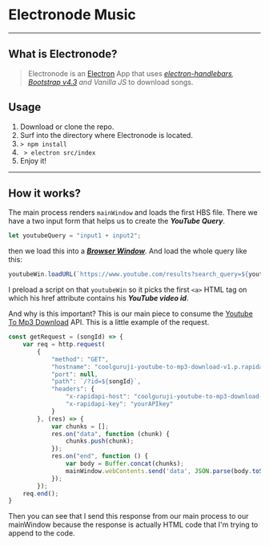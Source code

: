 
# Electronode Music

----
## What is Electronode?

> Electronode is an [Electron](https://electronjs.org/) App that uses *[electron-handlebars](https://www.npmjs.com/package/electron-handlebars "electron-handlebars npm link"), [Bootstrap v4.3](https://getbootstrap.com/) and Vanilla JS* to download songs.

## Usage
1. Download or clone the repo.
2. Surf into the directory where Electronode is located.
3. ``` > npm install ```
4. ``` > electron src/index```
5. Enjoy it!

---
## How it works? 
The main process renders ```mainWindow``` and loads the first HBS file. There we have a two input form that helps us to create the **_YouTube Query_**. 
```javascript
let youtubeQuery = "input1 + input2"; 
```
then we load this into a [**_Browser Window_**](https://electronjs.org/docs/api/browser-window). 
And load the whole query like this:
```javascript 
youtubeWin.loadURL(`https://www.youtube.com/results?search_query=${youtubeQuery}`);
```
I preload a script on that ```youtubeWin``` so it picks the first ```<a>``` HTML tag on which his href attribute contains his **_YouTube video id_**. 

And why is this important? This is our main piece to consume the [Youtube To Mp3 Download](https://rapidapi.com/CoolGuruji/api/youtube-to-mp3-download) API. This is a little example of the request.

```javascript
const getRequest = (songId) => {
    var req = http.request(
        {
            "method": "GET",
            "hostname": "coolguruji-youtube-to-mp3-download-v1.p.rapidapi.com",
            "port": null,
            "path": `/?id=${songId}`,
            "headers": {
                "x-rapidapi-host": "coolguruji-youtube-to-mp3-download-v1.p.rapidapi.com",
                "x-rapidapi-key": "yourAPIkey"
            }
        }, (res) => {
            var chunks = [];
            res.on("data", function (chunk) {
                chunks.push(chunk);
            });
            res.on("end", function () {
                var body = Buffer.concat(chunks);
                mainWindow.webContents.send('data', JSON.parse(body.toString()));
            });
        });
    req.end();
}
```

Then you can see that I send this response from our main process to our mainWindow because the response is actually HTML code that I'm trying to append to the code.
